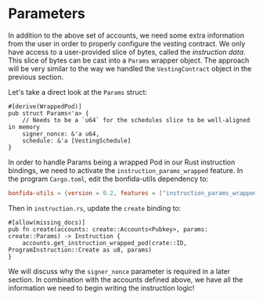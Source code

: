 # Parameters

In addition to the above set of accounts, we need some extra information from the user in order to properly configure the vesting contract.
We only have access to a user-provided slice of bytes, called the _instruction data_.
This slice of bytes can be cast into a `Params` wrapper object.
The approach will be very similar to the way we handled the `VestingContract` object in the previous section.

Let's take a direct look at the `Params` struct:

```rust,noplayground
#[derive(WrappedPod)]
pub struct Params<'a> {
    // Needs to be a `u64` for the schedules slice to be well-aligned in memory
    signer_nonce: &'a u64,
    schedule: &'a [VestingSchedule]
}
```

In order to handle Params being a wrapped Pod in our Rust instruction bindings, we need to activate the `instruction_params_wrapped` feature.
In the program `Cargo.toml`, edit the bonfida-utils dependency to:
```toml
bonfida-utils = {version = 0.2, features = ["instruction_params_wrapped"]}
```

Then in `instruction.rs`, update the `create` binding to:

```rust,noplayground
#[allow(missing_docs)]
pub fn create(accounts: create::Accounts<Pubkey>, params: create::Params) -> Instruction {
    accounts.get_instruction_wrapped_pod(crate::ID, ProgramInstruction::Create as u8, params)
}
```
We will discuss why the `signer_nonce` parameter is required in a later section.
In combination with the accounts defined above, we have all the information we need to begin writing the instruction logic!